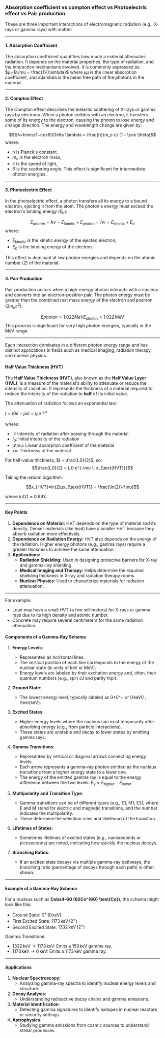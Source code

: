 ### Absorption coefficient vs compton effect vs Photoelectric effect vs Pair production

These are three important interactions of electromagnetic radiation (e.g., X-rays or gamma rays) with matter:

---
#### 1. **Absorption Coefficient**

The absorption coefficient quantifies how much a material attenuates radiation. It depends on the material properties, the type of radiation, and the interaction mechanisms involved. It is commonly expressed as: $μ=1λ/mu = \frac{1}{\lambda}$ where $μ\mu$ is the linear absorption coefficient, and λ\lambda is the mean free path of the photons in the material.

---
#### 2. **Compton Effect**

The Compton effect describes the inelastic scattering of X-rays or gamma rays by electrons. When a photon collides with an electron, it transfers some of its energy to the electron, causing the photon to lose energy and change direction. The energy and wavelength change are given by:

$$Δλ=hmec(1−cos⁡θ)\Delta \lambda = \frac{h}{m_e c} (1 - \cos \theta)$$
where:
- h is Planck's constant,
- $m_e$ is the electron mass,
- $c$ is the speed of light,
- $\theta$ is the scattering angle.
This effect is significant for intermediate photon energies.

---
#### 3. **Photoelectric Effect**

In the photoelectric effect, a photon transfers all its energy to a bound electron, ejecting it from the atom. The photon's energy must exceed the electron's binding energy ($E_b$):

$$E_{photon}=hν=E_{\text{kinetic}}+E_{\text{photon}} = h \nu = E_{\text{kinetic}} + E_b$$
where:
- $E_{\text{kinetic}}$ is the kinetic energy of the ejected electron,
- $E_b$ is the binding energy of the electron.

This effect is dominant at low photon energies and depends on the atomic number ($Z$) of the material.

---
#### 4. **Pair Production**
Pair production occurs when a high-energy photon interacts with a nucleus and converts into an electron-positron pair. The photon energy must be greater than the combined rest mass energy of the electron and positron ($2m_e c^2$):

$$Ephoton>1.022 MeVE_{\text{photon}} > 1.022 \, \text{MeV}$$
This process is significant for very high photon energies, typically in the MeV range.

---
Each interaction dominates in a different photon energy range and has distinct applications in fields such as medical imaging, radiation therapy, and nuclear physics.
#### **Half Value Thickness (HVT)**

The **Half Value Thickness (HVT)**, also known as the **Half Value Layer (HVL)**, is a measure of the material's ability to attenuate or reduce the intensity of radiation. It represents the thickness of a material required to reduce the intensity of the radiation to **half** of its initial value.

The attenuation of radiation follows an exponential law:

$I=I0e−μxI = I_0 e^{-\mu x}$

where:

- II: Intensity of radiation after passing through the material
- $I_0$: Initial intensity of the radiation
- μ\mu: Linear absorption coefficient of the material
- xx: Thickness of the material

For half-value thickness, $I = \frac{I_0}{2}$, so:
$$\frac{I_0}{2} = I_0 e^{-\mu \, x_{\text{HVT}}}$$

Taking the natural logarithm:

$$x_{HVT}=ln⁡(2)μx_{\text{HVT}} = \frac{\ln(2)}{\mu}$$

where $ln⁡(2)≈0.693$.

---
#### **Key Points**

1. **Dependence on Material:** HVT depends on the type of material and its density. Denser materials (like lead) have a smaller HVT because they absorb radiation more effectively.
2. **Dependence on Radiation Energy:** HVT also depends on the energy of the radiation. Higher energy photons (e.g., gamma rays) require a greater thickness to achieve the same attenuation.
3. **Applications:**
    - **Radiation Shielding:** Used in designing protective barriers for X-ray and gamma-ray shielding.
    - **Medical Imaging and Therapy:** Helps determine the required shielding thickness in X-ray and radiation therapy rooms.
    - **Nuclear Physics:** Used to characterize materials for radiation attenuation.
---
For example:

- Lead may have a small HVT (a few millimeters) for X-rays or gamma rays due to its high density and atomic number.
- Concrete may require several centimeters for the same radiation attenuation.

#### **Components of a Gamma-Ray Schema**

1. **Energy Levels**:
    
    - Represented as horizontal lines.
    - The vertical position of each line corresponds to the energy of the nuclear state (in units of keV or MeV).
    - Energy levels are labeled by their excitation energy and, often, their quantum numbers (e.g., spin JJ and parity π\pi).
2. **Ground State**:
    
    - The lowest energy level, typically labeled as 0+0^+ or 0 keV0 \, \text{keV}.
3. **Excited States**:
    
    - Higher energy levels where the nucleus can exist temporarily after absorbing energy (e.g., from particle interactions).
    - These states are unstable and decay to lower states by emitting gamma rays.
4. **Gamma Transitions**:
    
    - Represented by vertical or diagonal arrows connecting energy levels.
    - Each arrow represents a gamma-ray photon emitted as the nucleus transitions from a higher energy state to a lower one.
    - The energy of the emitted gamma ray is equal to the energy difference between the two levels: $E_\gamma = E_{\text{higher}} - E_{\text{lower}}$
5. **Multipolarity and Transition Type**:
    
    - Gamma transitions can be of different types (e.g., E1, M1, E2), where E and M stand for electric and magnetic transitions, and the number indicates the multipolarity.
    - These determine the selection rules and likelihood of the transition.
6. **Lifetimes of States**:
    
    - Sometimes lifetimes of excited states (e.g., nanoseconds or picoseconds) are noted, indicating how quickly the nucleus decays.
7. **Branching Ratios**:
    
    - If an excited state decays via multiple gamma-ray pathways, the branching ratio (percentage of decays through each path) is often shown.

---

#### **Example of a Gamma-Ray Schema**

For a nucleus such as **Cobalt-60 (60Co^{60} \text{Co})**, the schema might look like this:

- Ground State: $0^+ \, (0 \, \text{keV})$
- First Excited State: $1173 \, \text{keV} \, (2^+)$
- Second Excited State: $1332 \, \text{keV} \, (2^+)$

Gamma Transitions:

- $1332 \, \text{keV} \to 1173 \, \text{keV}$: Emits a $159 \, \text{keV}$ gamma ray.
- $1173 \, \text{keV} \to 0 \, \text{keV}:$ Emits a $1173 \, \text{keV}$ gamma ray.

---
#### **Applications**

1. **Nuclear Spectroscopy**:
    - Analyzing gamma-ray spectra to identify nuclear energy levels and structure.
2. **Decay Analysis**:
    - Understanding radioactive decay chains and gamma emissions.
3. **Material Identification**:
    - Detecting gamma signatures to identify isotopes in nuclear reactors or security settings.
4. **Astrophysics**:
    - Studying gamma emissions from cosmic sources to understand stellar processes.
